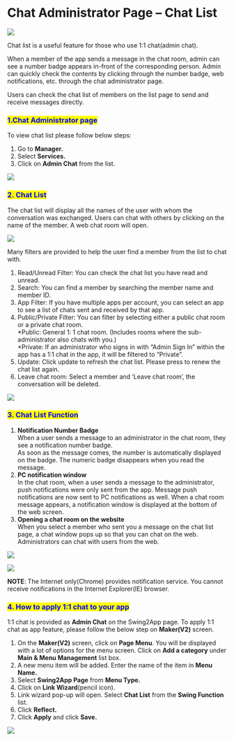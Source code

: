 # Chat Administrator Page – Chat List

![](https://support.swing2app.com/wp-content/uploads/2018/10/y.png)

Chat list is a useful feature for those who use 1:1 chat(admin chat).&#x20;

When a member of the app sends a message in the chat room, admin can see a number badge appears in-front of the corresponding person. Admin can quickly check the contents by clicking through the number badge, web notifications, etc. through the chat administrator page.

Users can check the chat list of members on the list page to send and receive messages directly.&#x20;



### <mark style="color:blue;">**1.Chat Administrator page**</mark>

To view chat list please follow below steps:

1. Go to **Manager.**&#x20;
2. Select **Services.**&#x20;
3. Click on **Admin Chat** from the list.

![](https://support.swing2app.com/wp-content/uploads/2018/10/t.png)



### <mark style="color:blue;">**2. Chat List**</mark>

The chat list will display all the names of the user with whom the conversation was exchanged. Users can chat with others by clicking on the name of the member. A web chat room will open.&#x20;

![](https://support.swing2app.com/wp-content/uploads/2018/10/CHAT-7.png)

Many filters are provided to help the user find a member from the list to chat with.

1. Read/Unread Filter: You can check the chat list you have read and unread.
2. Search: You can find a member by searching the member name and member ID.
3. App Filter: If you have multiple apps per account, you can select an app to see a list of chats sent and received by that app.
4. Public/Private Filter: You can filter by selecting either a public chat room or a private chat room.\
   \*Public: General 1: 1 chat room. (Includes rooms where the sub-administrator also chats with you.)\
   \*Private: If an administrator who signs in with “Admin Sign In” within the app has a 1:1 chat in the app, it will be filtered to “Private”.
5. Update: Click update to refresh the chat list. Please press to renew the chat list again.
6. Leave chat room: Select a member and ‘Leave chat room’, the conversation will be deleted.

![](https://support.swing2app.com/wp-content/uploads/2018/10/e27.png)

### <mark style="color:blue;">**3. Chat List Function**</mark>

1. **Notification Number Badge**\
   When a user sends a message to an administrator in the chat room, they see a notification number badge.\
   As soon as the message comes, the number is automatically displayed on the badge. The numeric badge disappears when you read the message.&#x20;
2. **PC notification window**\
   In the chat room, when a user sends a message to the administrator, push notifications were only sent from the app. Message push notifications are now sent to PC notifications as well. When a chat room message appears, a notification window is displayed at the bottom of the web screen.
3. **Opening a chat room on the website**\
   When you select a member who sent you a message on the chat list page, a chat window pops up so that you can chat on the web. Administrators can chat with users from the web.

![](https://support.swing2app.com/wp-content/uploads/2018/10/chatlist1.png)

![](https://support.swing2app.com/wp-content/uploads/2018/10/chatlist2.png)

**NOTE**: The Internet only(Chrome) provides notification service. You cannot receive notifications in the Internet Explorer(IE) browser.



### <mark style="color:blue;">**4. How to apply 1:1 chat to your app**</mark>

1:1 chat is provided as **Admin Chat** on the Swing2App page. To apply 1:1 chat as app feature, please follow the below step on **Maker(V2)** screen.

1. On the **Maker(V2)** screen, click on **Page Menu**. You will be displayed with a lot of options for the menu screen. Click on **Add a category** under **Main & Menu Management** list box.
2. A new menu item will be added. Enter the name of the item in **Menu Name.**
3. Select **Swing2App Page** from **Menu Type.**&#x20;
4. Click on **Link Wizard**(pencil icon).&#x20;
5. Link wizard pop-up will open. Select **Chat List** from the **Swing Function** list.
6. Click **Reflect.**
7. Click **Apply** and click **Save.**&#x20;

![](https://support.swing2app.com/wp-content/uploads/2018/10/up5.png)
